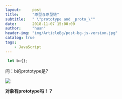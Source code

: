 ```yaml
---
layout:     post
title:      "原型与原型链"
subtitle:   " \"prototype and _proto_\""
date:       2018-11-07 15:00:00
author:     "huan"
header-img: "img/ArticleBg/post-bg-js-version.jpg"
catalog: true
tags:
    - JavaScript
---
```




```javascript
 let b={};
```

问：b的prototype是?



![](https://i.loli.net/2018/11/07/5be2f8075be1c.jpg)



**对象有prototype吗！？**